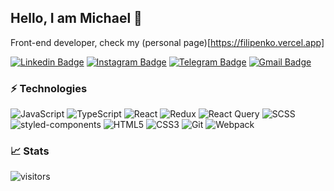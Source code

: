 ## Hello, I am Michael 👋

Front-end developer, check my (personal page)[https://filipenko.vercel.app]

[![Linkedin Badge](https://img.shields.io/badge/-lomeat-blue?style=flat-square&logo=Linkedin&logoColor=white&link=https://www.linkedin.com/in/lomeat/)](https://www.linkedin.com/in/lomeat/)
[![Instagram Badge](https://img.shields.io/badge/-lomeat.art-purple?style=flat-square&logo=instagram&logoColor=white&link=https://instagram.com/lomeat.art/)](https://instagram.com/lomeat.art)
[![Telegram Badge](https://img.shields.io/badge/-lomeat-blue?style=flat-square&logo=telegram&logoColor=white&link=https://t.me/lomeat/)](https://t.me/lomeat)
[![Gmail Badge](https://img.shields.io/badge/-lom3at@gmail.com-red?style=flat-square&logo=gmail&logoColor=white&link=mailto:lom3at@gmail.com)](mailto:lom3at@gmail.com)

### ⚡ Technologies

![JavaScript](https://img.shields.io/badge/-JavaScript-black?style=flat-square&logo=javascript)
![TypeScript](https://img.shields.io/badge/-TypeScript-darkblue?style=flat-square&logo=typescript&logoColor=white)
![React](https://img.shields.io/badge/-React-blue?style=flat-square&logo=react&logoColor=white)
![Redux](https://img.shields.io/badge/-Redux-purple?style=flat-square&logo=redux)
![React Query](https://img.shields.io/badge/-React-Query-blue?style=flat-square&logo=react-query&logoColor=white)
![SCSS](https://img.shields.io/badge/-SCSS-red?style=flat-square&logo=sass&logoColor=white)
![styled-components](https://img.shields.io/badge/-Styled-brown?style=flat-square&logo=styled-components&logoColor=white)
![HTML5](https://img.shields.io/badge/-HTML5-orange?style=flat-square&logo=html5&logoColor=white)
![CSS3](https://img.shields.io/badge/-CSS3-1572B6?style=flat-square&logo=css3)
![Git](https://img.shields.io/badge/-Git-black?style=flat-square&logo=git)
![Webpack](https://img.shields.io/badge/-Webpack-darkgreen?style=flat-square&logo=webpack)

### :chart_with_upwards_trend:	 Stats

<!--- ![Github Stats](https://github-readme-stats.vercel.app/api?username=lomeat&show_icons=true) --->

![visitors](https://visitor-badge.laobi.icu/badge?page_id=lomeat.lomeat)
